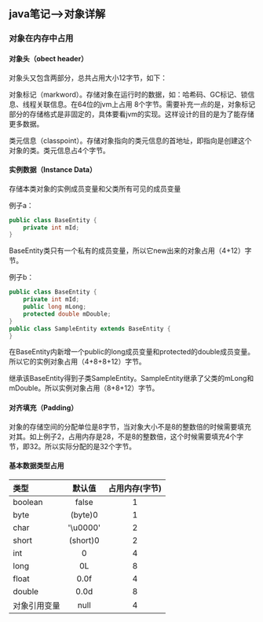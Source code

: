 ## java笔记-->对象详解

### 对象在内存中占用

#### 对象头（obect header）

对象头又包含两部分，总共占用大小12字节，如下：  

对象标记（markword）。存储对象在运行时的数据，如：哈希码、GC标记、锁信息、线程关联信息。在64位的jvm上占用  8个字节。需要补充一点的是，对象标记部分的存储格式是非固定的，具体要看jvm的实现。这样设计的目的是为了能存储 更多数据。

类元信息（classpoint）。存储对象指向的类元信息的首地址，即指向是创建这个对象的类。类元信息占4个字节。

#### 实例数据（Instance Data）

存储本类对象的实例成员变量和父类所有可见的成员变量

例子a：

```java
public class BaseEntity {
    private int mId;
}

```

BaseEntity类只有一个私有的成员变量，所以它new出来的对象占用（4+12）字节。

例子b：

```java
public class BaseEntity {
    private int mId;
    public long mLong;
    protected double mDouble;
}
public class SampleEntity extends BaseEntity {
}

```

在BaseEntity内新增一个public的long成员变量和protected的double成员变量。所以它的实例对象占用（4+8+8+12）字节。

继承该BaseEntity得到子类SampleEntity。SampleEntity继承了父类的mLong和mDouble。所以实例对象占用（8+8+12）字节。

#### 对齐填充（Padding）

对象的存储空间的分配单位是8字节，当对象大小不是8的整数倍的时候需要填充对其。如上例子2，占用内存是28，不是8的整数倍，这个时候需要填充4个字节，即32。所以实际分配的是32个字节。

#### 基本数据类型占用

| 类型         |  默认值  | 占用内存(字节) |
| :----------- | :------: | :------------: |
| boolean      |  false   |       1        |
| byte         | (byte)0  |       1        |
| char         | '\u0000' |       2        |
| short        | (short)0 |       2        |
| int          |    0     |       4        |
| long         |    0L    |       8        |
| float        |   0.0f   |       4        |
| double       |   0.0d   |       8        |
| 对象引用变量 |   null   |       4        |

